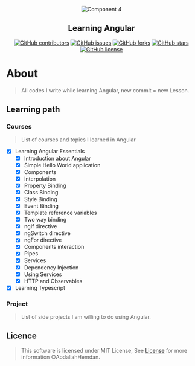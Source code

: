 <div align="center">
  
![Component 4](https://user-images.githubusercontent.com/40190772/87225253-dafb6380-c38b-11ea-83f2-0a0b4a5afe2d.png)


</div>

<h2 align="center">Learning Angular</h2>

<div align="center">

[![GitHub contributors](https://img.shields.io/github/contributors/AbdallahHemdan/LearningAngular)](https://github.com/AbdallahHemdan/LearningAngular/contributors)
[![GitHub issues](https://img.shields.io/github/issues/AbdallahHemdan/LearningAngular)](https://github.com/AbdallahHemdan/LearningAngular/issues)
[![GitHub forks](https://img.shields.io/github/forks/AbdallahHemdan/LearningAngular)](https://github.com/AbdallahHemdan/LearningAngular/network)
[![GitHub stars](https://img.shields.io/github/stars/AbdallahHemdan/LearningAngular)](https://github.com/AbdallahHemdan/LearningAngular/stargazers)
[![GitHub license](https://img.shields.io/github/license/AbdallahHemdan/LearningAngular)](https://github.com/AbdallahHemdan/LearningAngular/blob/master/LICENSE)

</div>

# About 
> All codes I write while learning Angular, new commit = new Lesson.

## Learning path

### Courses
> List of courses and topics I learned in Angular

- [x] Learning Angular Essentials
  - [x] Introduction about Angular
  - [x] Simple Hello World application
  - [x] Components
  - [x] Interpolation
  - [x] Property Binding
  - [x] Class Binding
  - [x] Style Binding
  - [x] Event Binding
  - [x] Template reference variables
  - [x] Two way binding
  - [x] ngIf directive
  - [x] ngSwitch directive
  - [x] ngFor directive
  - [x] Components interaction
  - [x] Pipes
  - [x] Services
  - [x] Dependency Injection
  - [x] Using Services
  - [x] HTTP and Observables
- [x] Learning Typescript

### Project
> List of side projects I am willing to do using Angular.


## Licence
> This software is licensed under MIT License, See [License](https://github.com/AbdallahHemdan/learningVue/blob/master/LICENSE) for more information ©AbdallahHemdan.
